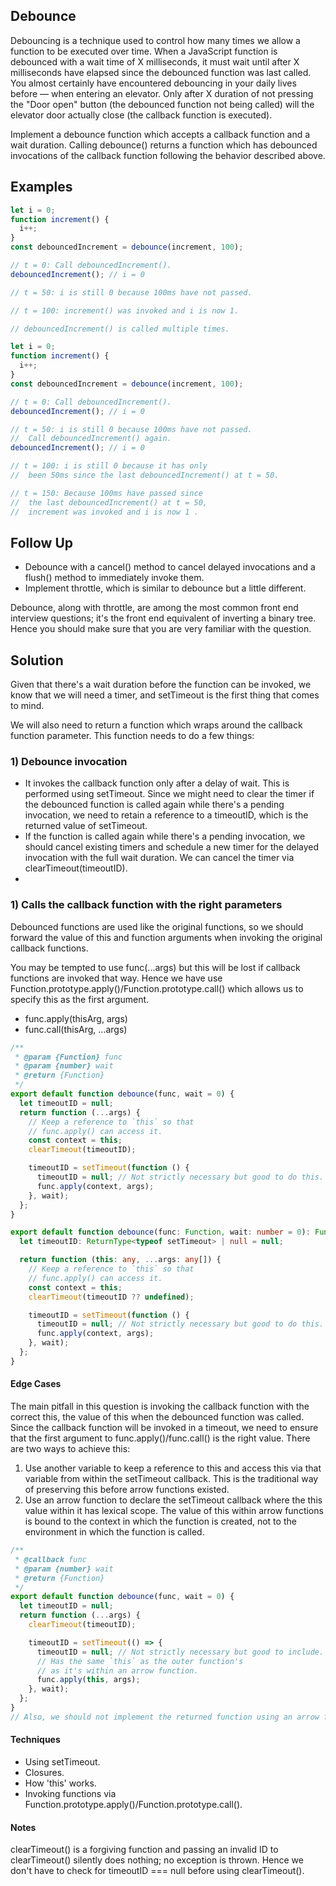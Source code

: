 ## Debounce

Debouncing is a technique used to control how many times we allow a function to be executed over time. When a JavaScript function is debounced with a wait time of X milliseconds, it must wait until after X milliseconds have elapsed since the debounced function was last called. You almost certainly have encountered debouncing in your daily lives before — when entering an elevator. Only after X duration of not pressing the "Door open" button (the debounced function not being called) will the elevator door actually close (the callback function is executed).

Implement a debounce function which accepts a callback function and a wait duration. Calling debounce() returns a function which has debounced invocations of the callback function following the behavior described above.

## Examples

```js
let i = 0;
function increment() {
  i++;
}
const debouncedIncrement = debounce(increment, 100);

// t = 0: Call debouncedIncrement().
debouncedIncrement(); // i = 0

// t = 50: i is still 0 because 100ms have not passed.

// t = 100: increment() was invoked and i is now 1.

// debouncedIncrement() is called multiple times.
```

```js
let i = 0;
function increment() {
  i++;
}
const debouncedIncrement = debounce(increment, 100);

// t = 0: Call debouncedIncrement().
debouncedIncrement(); // i = 0

// t = 50: i is still 0 because 100ms have not passed.
//  Call debouncedIncrement() again.
debouncedIncrement(); // i = 0

// t = 100: i is still 0 because it has only
//  been 50ms since the last debouncedIncrement() at t = 50.

// t = 150: Because 100ms have passed since
//  the last debouncedIncrement() at t = 50,
//  increment was invoked and i is now 1 .
```

## Follow Up

- Debounce with a cancel() method to cancel delayed invocations and a flush() method to immediately invoke them.
- Implement throttle, which is similar to debounce but a little different.

Debounce, along with throttle, are among the most common front end interview questions; it's the front end equivalent of inverting a binary tree. Hence you should make sure that you are very familiar with the question.

## Solution

Given that there's a wait duration before the function can be invoked, we know that we will need a timer, and setTimeout is the first thing that comes to mind.

We will also need to return a function which wraps around the callback function parameter. This function needs to do a few things:

### 1) Debounce invocation

- It invokes the callback function only after a delay of wait. This is performed using setTimeout. Since we might need to clear the timer if the debounced function is called again while there's a pending invocation, we need to retain a reference to a timeoutID, which is the returned value of setTimeout.
- If the function is called again while there's a pending invocation, we should cancel existing timers and schedule a new timer for the delayed invocation with the full wait duration. We can cancel the timer via clearTimeout(timeoutID).
-

### 1) Calls the callback function with the right parameters

Debounced functions are used like the original functions, so we should forward the value of this and function arguments when invoking the original callback functions.

You may be tempted to use func(...args) but this will be lost if callback functions are invoked that way. Hence we have use Function.prototype.apply()/Function.prototype.call() which allows us to specify this as the first argument.

- func.apply(thisArg, args)
- func.call(thisArg, ...args)

```js
/**
 * @param {Function} func
 * @param {number} wait
 * @return {Function}
 */
export default function debounce(func, wait = 0) {
  let timeoutID = null;
  return function (...args) {
    // Keep a reference to `this` so that
    // func.apply() can access it.
    const context = this;
    clearTimeout(timeoutID);

    timeoutID = setTimeout(function () {
      timeoutID = null; // Not strictly necessary but good to do this.
      func.apply(context, args);
    }, wait);
  };
}
```

```ts
export default function debounce(func: Function, wait: number = 0): Function {
  let timeoutID: ReturnType<typeof setTimeout> | null = null;

  return function (this: any, ...args: any[]) {
    // Keep a reference to `this` so that
    // func.apply() can access it.
    const context = this;
    clearTimeout(timeoutID ?? undefined);

    timeoutID = setTimeout(function () {
      timeoutID = null; // Not strictly necessary but good to do this.
      func.apply(context, args);
    }, wait);
  };
}
```

#### Edge Cases

The main pitfall in this question is invoking the callback function with the correct this, the value of this when the debounced function was called. Since the callback function will be invoked in a timeout, we need to ensure that the first argument to func.apply()/func.call() is the right value. There are two ways to achieve this:

1. Use another variable to keep a reference to this and access this via that variable from within the setTimeout callback. This is the traditional way of preserving this before arrow functions existed.
2. Use an arrow function to declare the setTimeout callback where the this value within it has lexical scope. The value of this within arrow functions is bound to the context in which the function is created, not to the environment in which the function is called.

```js
/**
 * @callback func
 * @param {number} wait
 * @return {Function}
 */
export default function debounce(func, wait = 0) {
  let timeoutID = null;
  return function (...args) {
    clearTimeout(timeoutID);

    timeoutID = setTimeout(() => {
      timeoutID = null; // Not strictly necessary but good to include.
      // Has the same `this` as the outer function's
      // as it's within an arrow function.
      func.apply(this, args);
    }, wait);
  };
}
// Also, we should not implement the returned function using an arrow function for reasons mentioned above. The this value of the returned function needs to be dynamically determined when executed.
```

#### Techniques

- Using setTimeout.
- Closures.
- How 'this' works.
- Invoking functions via Function.prototype.apply()/Function.prototype.call().

#### Notes

clearTimeout() is a forgiving function and passing an invalid ID to clearTimeout() silently does nothing; no exception is thrown. Hence we don't have to check for timeoutID === null before using clearTimeout().
